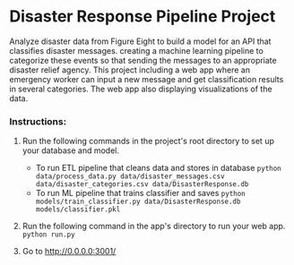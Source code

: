 # Disaster Response Pipeline Project
   Analyze disaster data from Figure Eight to build a model for an API that classifies disaster messages.
creating a machine learning pipeline to categorize these events so that sending the messages to an appropriate disaster relief agency.
This project including a web app where an emergency worker can input a new message and get classification results in several categories. 
The web app also displaying visualizations of the data. 
### Instructions:
1. Run the following commands in the project's root directory to set up your database and model.

    - To run ETL pipeline that cleans data and stores in database
        `python data/process_data.py data/disaster_messages.csv data/disaster_categories.csv data/DisasterResponse.db`
    - To run ML pipeline that trains classifier and saves
        `python models/train_classifier.py data/DisasterResponse.db models/classifier.pkl`

2. Run the following command in the app's directory to run your web app.
    `python run.py`

3. Go to http://0.0.0.0:3001/

